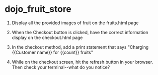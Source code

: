 # dojo_fruit_store
1. Display all the provided images of fruit on the fruits.html page

2. When the Checkout button is clicked, have the correct information display on the checkout.html page

3. In the checkout method, add a print statement that says "Charging {{Customer name}} for {{count}} fruits"

4. While on the checkout screen, hit the refresh button in your browser. Then check your terminal--what do you notice?